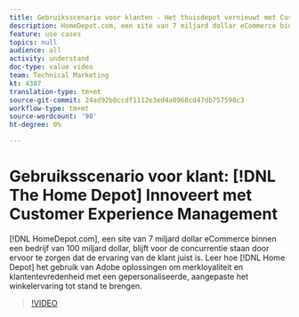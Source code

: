 ```yaml
---
title: Gebruiksscenario voor klanten - Het thuisdepot vernieuwt met Customer Experience Management
description: HomeDepot.com, een site van 7 miljard dollar eCommerce binnen een bedrijf van 100 miljard dollar, blijft voor de concurrentie door ervoor te zorgen dat de ervaring van de klant correct is. Leer hoe het Depot van het Huis Adobe oplossingen gebruikt om merkloyaliteit en klantentevredenheid met een gepersonaliseerde, aangepaste het winkelervaring tot stand te brengen.
feature: use cases
topics: null
audience: all
activity: understand
doc-type: value video
team: Technical Marketing
kt: 4387
translation-type: tm+mt
source-git-commit: 24ad92b0ccdf1112e3ed4a0968cd47db757598c3
workflow-type: tm+mt
source-wordcount: '98'
ht-degree: 0%

---
```



# Gebruiksscenario voor klant: [!DNL The Home Depot] Innoveert met Customer Experience Management

[!DNL HomeDepot.com], een site van 7 miljard dollar eCommerce binnen een bedrijf van 100 miljard dollar, blijft voor de concurrentie staan door ervoor te zorgen dat de ervaring van de klant juist is. Leer hoe [!DNL Home Depot] het gebruik van Adobe oplossingen om merkloyaliteit en klantentevredenheid met een gepersonaliseerde, aangepaste het winkelervaring tot stand te brengen.

>[!VIDEO](https://video.tv.adobe.com/v/31506/?quality=12)
